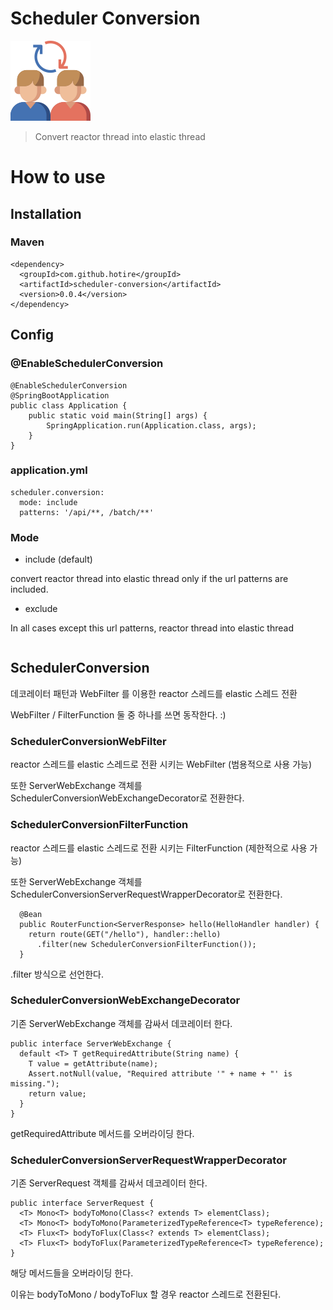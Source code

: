 # Scheduler Conversion

![conversion](/doc/img/conversion_128.png)

> Convert reactor thread into elastic thread

# How to use 

## Installation

### Maven

```
<dependency>
  <groupId>com.github.hotire</groupId>
  <artifactId>scheduler-conversion</artifactId>
  <version>0.0.4</version>
</dependency>
```

## Config

### @EnableSchedulerConversion

```
@EnableSchedulerConversion
@SpringBootApplication
public class Application {
    public static void main(String[] args) {
        SpringApplication.run(Application.class, args);
    }
}

```

### application.yml

```
scheduler.conversion:
  mode: include
  patterns: '/api/**, /batch/**'
```

### Mode

- include (default)

convert reactor thread into elastic thread only if the url patterns are included.

- exclude

In all cases except this url patterns, reactor thread into elastic thread


```
```

## SchedulerConversion

데코레이터 패턴과 WebFilter 를 이용한 reactor 스레드를 elastic 스레드 전환 

WebFilter / FilterFunction 둘 중 하나를 쓰면 동작한다. :)


### SchedulerConversionWebFilter

reactor 스레드를 elastic 스레드로 전환 시키는 WebFilter (범용적으로 사용 가능)

또한 ServerWebExchange 객체를 SchedulerConversionWebExchangeDecorator로 전환한다.

### SchedulerConversionFilterFunction

reactor 스레드를 elastic 스레드로 전환 시키는 FilterFunction (제한적으로 사용 가능)

또한 ServerWebExchange 객체를 SchedulerConversionServerRequestWrapperDecorator로 전환한다.

~~~
  @Bean
  public RouterFunction<ServerResponse> hello(HelloHandler handler) {
    return route(GET("/hello"), handler::hello)
      .filter(new SchedulerConversionFilterFunction());
  }
~~~

.filter 방식으로 선언한다.

### SchedulerConversionWebExchangeDecorator

기존 ServerWebExchange 객체를 감싸서 데코레이터 한다.

```
public interface ServerWebExchange {
  default <T> T getRequiredAttribute(String name) {
    T value = getAttribute(name);
    Assert.notNull(value, "Required attribute '" + name + "' is missing.");
    return value;
  }
}
```
getRequiredAttribute 메서드를 오버라이딩 한다.


### SchedulerConversionServerRequestWrapperDecorator

기존 ServerRequest 객체를 감싸서 데코레이터 한다.

```
public interface ServerRequest {
  <T> Mono<T> bodyToMono(Class<? extends T> elementClass);
  <T> Mono<T> bodyToMono(ParameterizedTypeReference<T> typeReference);
  <T> Flux<T> bodyToFlux(Class<? extends T> elementClass);
  <T> Flux<T> bodyToFlux(ParameterizedTypeReference<T> typeReference);
}

```

해당 메서드들을 오버라이딩 한다.

이유는 bodyToMono / bodyToFlux 할 경우 reactor 스레드로 전환된다.


